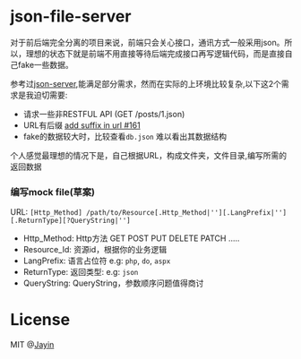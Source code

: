 # json-file-server

对于前后端完全分离的项目来说，前端只会关心接口，通讯方式一般采用json。所以，理想的状态下就是前端不用直接等待后端完成接口再写逻辑代码，而是直接自己fake一些数据。 

参考过[json-server](https://github.com/typicode/json-server),能满足部分需求，然而在实际的上环境比较复杂,以下这2个需求是我迫切需要:

* 请求一些非RESTFUL API (GET /posts/1.json)
* URL有后缀 [add suffix in url #161]()
* fake的数据较大时，比较查看`db.json` 难以看出其数据结构

个人感觉最理想的情况下是，自己根据URL，构成文件夹，文件目录,编写所需的返回数据

### 编写mock file(草案)

URL: `[Http_Method] /path/to/Resource[.Http_Method|''][.LangPrefix|''][.ReturnType][?QueryString|'']`

* Http_Method: Http方法 GET POST PUT DELETE PATCH .....
* Resource_Id: 资源id，根据你的业务逻辑
* LangPrefix: 语言占位符 e.g: `php`, `do`, `aspx`
* ReturnType: 返回类型: e.g: `json`
* QueryString: QueryString，参数顺序问题值得商讨 


# License 

MIT @[Jayin](http://www.jayinton.com)
